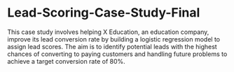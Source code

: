 # Lead-Scoring-Case-Study-Final
This case study involves helping X Education, an education company,
improve its lead conversion rate by building a logistic regression model to assign lead scores. 
The aim is to identify potential leads with the highest chances of converting to paying customers 
and handling future problems to achieve a target conversion rate of 80%.
